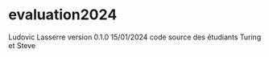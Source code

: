 # evaluation2024
Ludovic Lasserre
version 0.1.0
15/01/2024
code source des étudiants Turing et Steve
